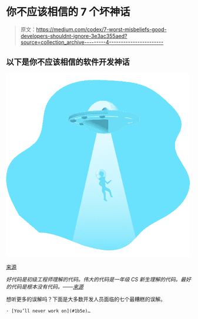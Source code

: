 # 你不应该相信的 7 个坏神话

> 原文：<https://medium.com/codex/7-worst-misbeliefs-good-developers-shouldnt-ignore-3e3ac355aed?source=collection_archive---------4----------------------->

## 以下是你不应该相信的软件开发神话

![](img/8f1ec33d7ee74bbe6a8d1467307d80a2.png)

[来源](https://www.manypixels.co/gallery)

*好代码是初级工程师理解的代码。伟大的代码是一年级 CS 新生理解的代码。最好的代码是根本没有代码。——*[*来源*](https://www.reddit.com/r/ExperiencedDevs/comments/nmodyl/drunk_post_things_ive_learned_as_a_sr_engineer/?context=3&utm_content=title&utm_medium=post_embed&utm_name=647545d793b44a9ab06b82ca88cc945b&utm_source=embedly&utm_term=nmodyl)

想听更多的误解吗？下面是大多数开发人员面临的七个最糟糕的误解。

```
· [You’ll never work on](#1b5e)…
```